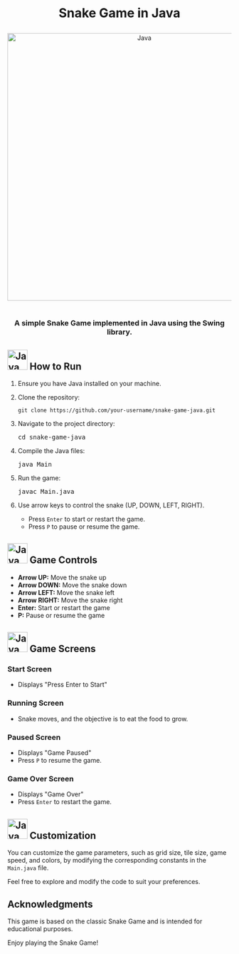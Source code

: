 
<h1 align="center" >
   
  **Snake Game in Java**
</h1 >

<div align="center" >
   <a href="https://www.npmjs.com/" title="Java"><img src="https://octodex.github.com/images/manufacturetocat.png" alt="Java" width="600px" height="600px"></a> 
</div>

<br>
<h3 align="center" >
   A simple Snake Game implemented in Java using the Swing library.
</h3>

<h2 >
   <img src="https://github.com/get-icon/geticon/raw/master/icons/java.svg" alt="Java" width="45px" height="45px" /> How to Run 
</h2>

1. Ensure you have Java installed on your machine.

2. Clone the repository:

   ```
   git clone https://github.com/your-username/snake-game-java.git
   ```
<ol start="3">
   
   <li>
      <p>Navigate to the project directory:</p>
      <pre>cd snake-game-java</pre>
   </li>
   
   <li>
      <p>Compile the Java files:</p>
      <pre>java Main</pre>
   </li>
   
   <li>
      <p>Run the game:</p>
      <pre>javac Main.java</pre>
   </li>
   
   <li>
      <p>Use arrow keys to control the snake (UP, DOWN, LEFT, RIGHT).</p>
      <ul>
         <li>Press <code>Enter</code> to start or restart the game.</li>
         <li>Press <code>P</code> to pause or resume the game.</li>
      </ul>
   </li>
   
</ol>

<h2>
   <img src="https://github.com/get-icon/geticon/raw/master/icons/java.svg" alt="Java" width="45px" height="45px" /> Game Controls
</h2>

<ul>
   <li><strong>Arrow UP:</strong> Move the snake up</li>
   <li><strong>Arrow DOWN:</strong> Move the snake down</li>
   <li><strong>Arrow LEFT:</strong> Move the snake left</li>
   <li><strong>Arrow RIGHT:</strong> Move the snake right</li>
   <li><strong>Enter:</strong> Start or restart the game</li>
   <li><strong>P:</strong> Pause or resume the game</li>
</ul>

<h2>
   <img src="https://github.com/get-icon/geticon/raw/master/icons/java.svg" alt="Java" width="45px" height="45px" /> Game Screens
</h2>

<h3>Start Screen</h3>
<ul>
   <li>Displays "Press Enter to Start"</li>
</ul>

<h3>Running Screen</h3>
<ul>
   <li>Snake moves, and the objective is to eat the food to grow.</li>
</ul>

<h3>Paused Screen</h3>
<ul>
   <li>Displays "Game Paused"</li>
   <li>Press <code>P</code> to resume the game.</li>
</ul>

<h3>Game Over Screen</h3>
<ul>
   <li>Displays "Game Over"</li>
   <li>Press <code>Enter</code> to restart the game.</li>
</ul>


<h2>
   <img src="https://github.com/get-icon/geticon/raw/master/icons/java.svg" alt="Java" width="45px" height="45px" /> Customization
</h2>
<p>You can customize the game parameters, such as grid size, tile size, game speed, and colors, by modifying the corresponding constants in the <code>Main.java</code> file.</p>
<p>Feel free to explore and modify the code to suit your preferences.</p>
<h2>Acknowledgments</h2>
<p>This game is based on the classic Snake Game and is intended for educational purposes.</p>
<p>Enjoy playing the Snake Game!</p>

